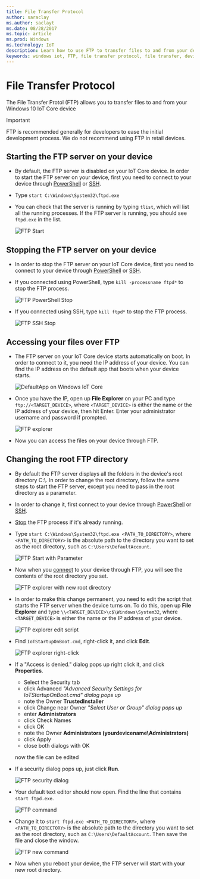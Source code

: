 ```yaml
---
title: File Transfer Protocol
author: saraclay
ms.author: saclayt
ms.date: 08/28/2017
ms.topic: article
ms.prod: Windows
ms.technology: IoT
description: Learn how to use FTP to transfer files to and from your devices.
keywords: windows iot, FTP, file transfer protocol, file transfer, devices
---
```


# File Transfer Protocol
The File Transfer Protol (FTP) allows you to transfer files to and from your Windows 10 IoT Core device

> [!IMPORTANT]
> FTP is recommended generally for developers to ease the initial development process. We do not recommend using FTP in retail devices.

## Starting the FTP server on your device
* By default, the FTP server is disabled on your IoT Core device.  In order to start the FTP server on your device, first you need to connect to your device through [PowerShell](../connect-your-device/PowerShell.md) or [SSH](../connect-your-device/SSH.md).
* Type `start C:\Windows\System32\ftpd.exe`
* You can check that the server is running by typing `tlist`, which will list all the running processes.  If the FTP server is running, you should see `ftpd.exe` in the list.

    ![FTP Start](../media/ftp/ftp_start.png)

## Stopping the FTP server on your device<a name="stopftp"/>
* In order to stop the FTP server on your IoT Core device, first you need to connect to your device through [PowerShell](../maconnectnage-your-device/PowerShell.md) or [SSH](../connect-your-device/SSH.md).  
* If you connected using PowerShell, type `kill -processname ftpd*` to stop the FTP process.

    ![FTP PowerShell Stop](../media/ftp/ftp_kill_powershell.png)
    
* If you connected using SSH, type `kill ftpd*` to stop the FTP process.

    ![FTP SSH Stop](../media/ftp/ftp_kill_ssh.png)
	
## Accessing your files over FTP
* The FTP server on your IoT Core device starts automatically on boot.  In order to connect to it, you need the IP address of your device.  You can find the IP address on the default app that boots when your device starts.

    ![DefaultApp on Windows IoT Core](../media/ftp/DefaultApp.png)
    
* Once you have the IP, open up **File Explorer** on your PC and type `ftp://<TARGET_DEVICE>`, where `<TARGET_DEVICE>` is either the name or the IP address of your device, then hit Enter.  Enter your administrator username and password if prompted.

    ![FTP explorer](../media/ftp/ftp_explorer.png)

* Now you can access the files on your device through FTP.

## Changing the root FTP directory
* By default the FTP server displays all the folders in the device's root directory C:\\.  In order to change the root directory, follow the same steps to start the FTP server, except you need to pass in the root directory as a parameter.
* In order to change it, first connect to your device through [PowerShell](../connect-your-device/PowerShell.md) or [SSH](../connect-your-device/SSH.md).
* [Stop](#stopftp) the FTP process if it's already running.
* Type `start C:\Windows\System32\ftpd.exe <PATH_TO_DIRECTORY>`, where `<PATH_TO_DIRECTORY>` is the absolute path to the directory you want to set as the root directory, such as `C:\Users\DefaultAccount`.

    ![FTP Start with Parameter](../media/ftp/ftp_start_parameter.png)
    
* Now when you [connect](#accessftp) to your device through FTP, you will see the contents of the root directory you set.

    ![FTP explorer with new root directory](../media/ftp/ftp_explorer_parameter.png)

* In order to make this change permanent, you need to edit the script that starts the FTP server when the device turns on.  To do this, open up **File Explorer** and type `\\<TARGET_DEVICE>\c$\Windows\System32`, where `<TARGET_DEVICE>` is either the name or the IP address of your device.

    ![FTP explorer edit script](../media/ftp/ftp_edit_script.png)
    
* Find `IoTStartupOnBoot.cmd`, right-click it, and click **Edit**.

    ![FTP explorer right-click](../media/ftp/ftp_right_click.png)
    
* If a "Access is denied." dialog pops up right click it, and click **Properties**.

  - Select the Security tab
  - click Advanced *"Advanced Security Settings for IoTStartupOnBoot.cmd" dialog pops up*
  - note the Owner **TrustedInstaller**
  - click Change near Owner *"Select User or Group" dialog pops up*
  - enter **Administrators**
  - click Check Names
  - click OK
  - note the Owner **Administrators (yourdevicename\Administrators)**
  - click Apply
  - close both dialogs with OK

  now the file can be edited

* If a security dialog pops up, just click **Run**.

    ![FTP security dialog](../media/ftp/ftp_security_warning.png)
    
* Your default text editor should now open.  Find the line that contains `start ftpd.exe`.

    ![FTP command](../media/ftp/ftp_edit_command.png)

* Change it to `start ftpd.exe <PATH_TO_DIRECTORY>`, where `<PATH_TO_DIRECTORY>` is the absolute path to the directory you want to set as the root directory, such as `C:\Users\DefaultAccount`.  Then save the file and close the window.

    ![FTP new command](../media/ftp/ftp_save.png)
    
* Now when you reboot your device, the FTP server will start with your new root directory.
